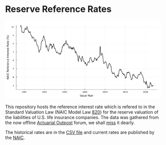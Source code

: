 # Reserve Reference Rates

![Exhibit 5](</misc/reserve_rate.png>)

This repository hosts the reference interest rate which is refered to in the Standard Valuation Law (NAIC Model Law [820](https://content.naic.org/sites/default/files/model-law-820-standard-valuation-law.pdf)) for the reserve valuation of the liabilities of U.S. life insurance companies. The data was gathered from the now offline [Actuarial Outpost](https://www.actuarialoutpost.com/) forum, we shall [miss](https://www.reddit.com/r/actuary/comments/jt02e3/the_new_actuarial_outpost_is_now_live/) it dearly.

The historical rates are in the [CSV file](/data/ref_rate.csv) and current rates are published by the [NAIC](https://content.naic.org/research_moody.htm).
